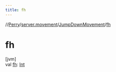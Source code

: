 ```yaml
---
title: fh
---
```

//[Perry](../../../index.html)/[server.movement](../index.html)/[JumpDownMovement](index.html)/[fh](fh.html)



# fh



[jvm]\
val [fh](fh.html): [Int](https://kotlinlang.org/api/latest/jvm/stdlib/kotlin/-int/index.html)




